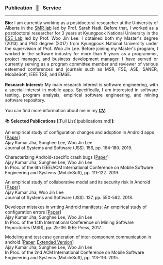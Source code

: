 
### [Publication](publications.md) &nbsp;&nbsp;🌴&nbsp;&nbsp; [Service](services.md) <!--&nbsp;&nbsp;|&nbsp;&nbsp; [Teaching](teaching.md)-->
***
<div style="text-align: justify"> <b>Bio:</b> I am currently working as a postdoctoral researcher at the University of Alberta in the
 <a href="https://sarahnadi.org/smr/" target="_blank">SMR lab</a> led by Prof. Sarah Nadi. Before that, I worked as a 
 postdoctoral researcher for 3 years at Kyungpook National University in the <a href="http://selab.knu.ac.kr/dokuwiki/doku.php" target="_blank">ESE Lab</a> 
 led by Prof. Woo Jin Lee. I obtained both my Master's degree (2013) and PhD degree (2017) from Kyungpook National University 
 under the supervision of Prof. Woo Jin Lee. Before joining my Master's program, I worked in the software industry for more than 5 years
 as a programmer, project manager, and business development manager.
 I have served or currently serving as a program committee member and reviewer of various esteemed conferences and journals 
  such as MSR, FSE, ASE, SANER, MobileSoft, IEEE TSE, and EMSE.
 <br>
 <br>
 <b>Research Interest:</b> My main research interest is software engineering, with a special interest in mobile apps. 
 Specifically, I am interested in software testing, program analysis, empirical software engineering, and mining software repository. 
 <br>
 <br>
 You can find more information about me in my <a href="doc/CV_Ajay.pdf" target="_blank"><b>CV</b></a>.</div>
 
 <br>
 📚 <b>Selected Publications [</b>[Full List](publications.md)<b>]:</b>
  
 An empirical study of configuration changes and adoption in Android apps [<a href="papers/jss19.pdf" target="_blank">Paper</a>]
 <br>Ajay Kumar Jha, Sunghee Lee, Woo Jin Lee
 <br>Journal of Systems and Software (JSS). 156, pp. 164-180. 2019.
 
 Characterizing Android-specific crash bugs [<a href="papers/mobilesoft19.pdf" target="_blank">Paper</a>]
 <br>Ajay Kumar Jha, Sunghee Lee, Woo Jin Lee
 <br>In Proc. of the 6th IEEE/ACM International Conference on Mobile Software Engineering and Systems (MobileSoft), pp. 111-122. 2019.
 
 An empirical study of collaborative model and its security risk in Android [<a href="papers/jss18.pdf" target="_blank">Paper</a>]
 <br>Ajay Kumar Jha, Woo Jin Lee
 <br>Journal of Systems and Software (JSS). 137, pp. 550-562. 2018.
 
 Developer mistakes in writing Android manifests: An empirical study of configuration errors [<a href="papers/msr17.pdf" target="_blank">Paper</a>]
 <br>Ajay Kumar Jha, Sunghee Lee, Woo Jin Lee
 <br>In Proc. of the 14th International Conference on Mining Software Repositories (MSR), pp. 25-36. IEEE Press, 2017.
 
 Modeling and test case generation of inter-component communication in android [<a href="papers/mobilesoft15.pdf" target="_blank">Paper</a>, <a href="papers/mobilesoft15ext.pdf" target="_blank">Extended Version</a>]
 <br>Ajay Kumar Jha, Sunghee Lee, Woo Jin Lee
 <br>In Proc. of the 2nd ACM International Conference on Mobile Software Engineering and Systems (MobileSoft), pp. 113-116. 2015.
 
 
 

